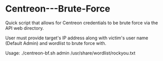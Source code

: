 # Centreon---Brute-Force

Quick script that allows for Centreon credentials to be brute force via the API web directory.

User must provide target's IP address along with victim's user name (Default Admin) and wordlist to brute force with.

Usage: ./centreon-bf.sh <ip-addr> admin /usr/share/wordlist/rockyou.txt
